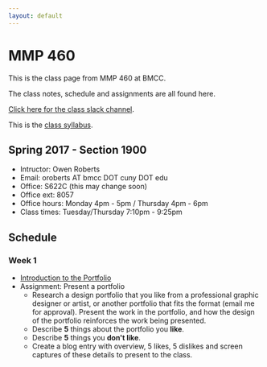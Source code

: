 ```yaml
---
layout: default
---
```

# MMP 460

This is the class page from MMP 460 at BMCC.

The class notes, schedule and assignments are all found here.

[Click here for the class slack channel](https://mmp460spring2017.slack.com/).

This is the [class syllabus](https://docs.google.com/document/d/13aivxlj8d2MCoXdHxW_J4npTwqMJnzprPz7pzZYB168/).

## Spring 2017 - Section 1900

- Intructor: Owen Roberts
- Email: oroberts AT bmcc DOT cuny  DOT edu
- Office: S622C (this may change soon)
- Office ext: 8057
- Office hours: Monday 4pm - 5pm / Thursday 4pm - 6pm
- Class times: Tuesday/Thursday 7:10pm - 9:25pm

## Schedule

### Week 1
- [Introduction to the Portfolio](week1/)
- Assignment: Present a portfolio
	- Research a design portfolio that you like from a professional graphic designer or artist, or another portfolio that fits the format (email me for approval).  Present the work in the portfolio, and how the design of the portfolio reinforces the work being presented.
	- Describe **5** things about the portfolio you **like**.
	- Describe **5** things you **don't like**.
	- Create a blog entry with overview, 5 likes, 5 dislikes and screen captures of these details to present to the class.